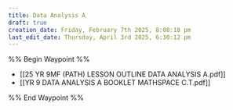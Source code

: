 ```yaml
---
title: Data Analysis A
draft: true
creation_date: Friday, February 7th 2025, 8:08:18 pm
last_edit_date: Thursday, April 3rd 2025, 6:30:12 pm
---
```


%% Begin Waypoint %%

- [[25 YR 9MF (PATH) LESSON OUTLINE DATA ANALYSIS A.pdf]]
- [[YR 9 DATA ANALYSIS A BOOKLET MATHSPACE C.T.pdf]]

%% End Waypoint %%
